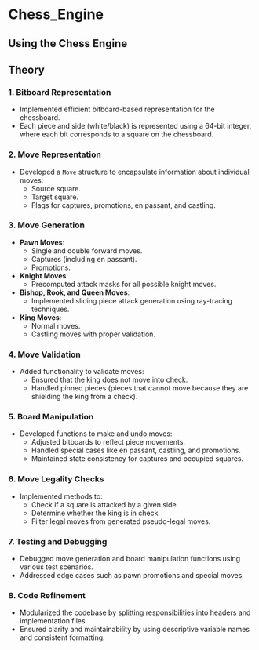 # Chess_Engine

## Using the Chess Engine

## Theory
### 1. **Bitboard Representation**
- Implemented efficient bitboard-based representation for the chessboard.
- Each piece and side (white/black) is represented using a 64-bit integer, where each bit corresponds to a square on the chessboard.

### 2. **Move Representation**
- Developed a `Move` structure to encapsulate information about individual moves:
    - Source square.
    - Target square.
    - Flags for captures, promotions, en passant, and castling.

### 3. **Move Generation**
- **Pawn Moves**:
    - Single and double forward moves.
    - Captures (including en passant).
    - Promotions.
- **Knight Moves**:
    - Precomputed attack masks for all possible knight moves.
- **Bishop, Rook, and Queen Moves**:
    - Implemented sliding piece attack generation using ray-tracing techniques.
- **King Moves**:
    - Normal moves.
    - Castling moves with proper validation.

### 4. **Move Validation**
- Added functionality to validate moves:
    - Ensured that the king does not move into check.
    - Handled pinned pieces (pieces that cannot move because they are shielding the king from a check).

### 5. **Board Manipulation**
- Developed functions to make and undo moves:
    - Adjusted bitboards to reflect piece movements.
    - Handled special cases like en passant, castling, and promotions.
    - Maintained state consistency for captures and occupied squares.

### 6. **Move Legality Checks**
- Implemented methods to:
    - Check if a square is attacked by a given side.
    - Determine whether the king is in check.
    - Filter legal moves from generated pseudo-legal moves.

### 7. **Testing and Debugging**
- Debugged move generation and board manipulation functions using various test scenarios.
- Addressed edge cases such as pawn promotions and special moves.

### 8. **Code Refinement**
- Modularized the codebase by splitting responsibilities into headers and implementation files.
- Ensured clarity and maintainability by using descriptive variable names and consistent formatting.